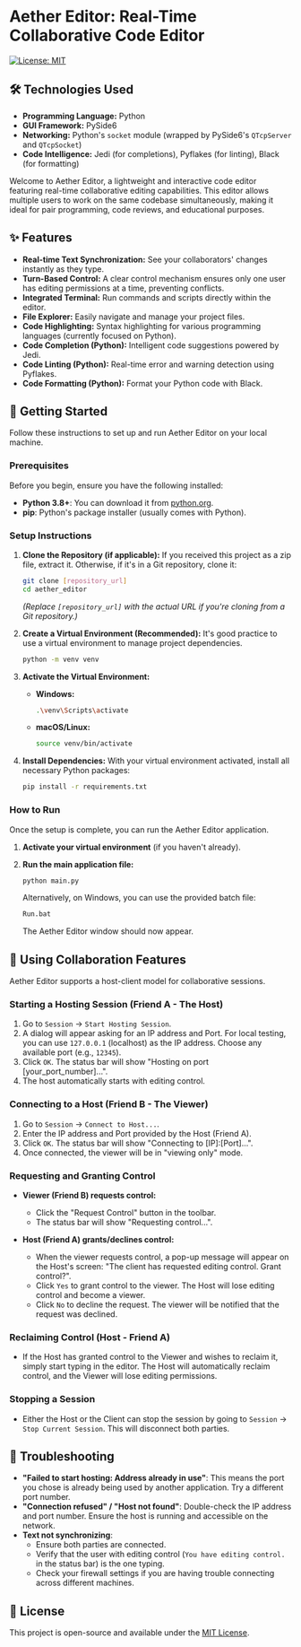 # Aether Editor: Real-Time Collaborative Code Editor

[![License: MIT](https://img.shields.io/badge/License-MIT-yellow.svg)](https://opensource.org/licenses/MIT)

## 🛠️ Technologies Used

*   **Programming Language:** Python
*   **GUI Framework:** PySide6
*   **Networking:** Python's `socket` module (wrapped by PySide6's `QTcpServer` and `QTcpSocket`)
*   **Code Intelligence:** Jedi (for completions), Pyflakes (for linting), Black (for formatting)

Welcome to Aether Editor, a lightweight and interactive code editor featuring real-time collaborative editing capabilities. This editor allows multiple users to work on the same codebase simultaneously, making it ideal for pair programming, code reviews, and educational purposes.

## ✨ Features

*   **Real-time Text Synchronization:** See your collaborators' changes instantly as they type.
*   **Turn-Based Control:** A clear control mechanism ensures only one user has editing permissions at a time, preventing conflicts.
*   **Integrated Terminal:** Run commands and scripts directly within the editor.
*   **File Explorer:** Easily navigate and manage your project files.
*   **Code Highlighting:** Syntax highlighting for various programming languages (currently focused on Python).
*   **Code Completion (Python):** Intelligent code suggestions powered by Jedi.
*   **Code Linting (Python):** Real-time error and warning detection using Pyflakes.
*   **Code Formatting (Python):** Format your Python code with Black.

## 🚀 Getting Started

Follow these instructions to set up and run Aether Editor on your local machine.

### Prerequisites

Before you begin, ensure you have the following installed:

*   **Python 3.8+**: You can download it from [python.org](https://www.python.org/downloads/).
*   **pip**: Python's package installer (usually comes with Python).

### Setup Instructions

1.  **Clone the Repository (if applicable):**
    If you received this project as a zip file, extract it. Otherwise, if it's in a Git repository, clone it:
    ```bash
    git clone [repository_url]
    cd aether_editor
    ```
    *(Replace `[repository_url]` with the actual URL if you're cloning from a Git repository.)*

2.  **Create a Virtual Environment (Recommended):**
    It's good practice to use a virtual environment to manage project dependencies.
    ```bash
    python -m venv venv
    ```

3.  **Activate the Virtual Environment:**
    *   **Windows:**
        ```bash
        .\venv\Scripts\activate
        ```
    *   **macOS/Linux:**
        ```bash
        source venv/bin/activate
        ```

4.  **Install Dependencies:**
    With your virtual environment activated, install all necessary Python packages:
    ```bash
    pip install -r requirements.txt
    ```

### How to Run

Once the setup is complete, you can run the Aether Editor application.

1.  **Activate your virtual environment** (if you haven't already).

2.  **Run the main application file:**
    ```bash
    python main.py
    ```
    Alternatively, on Windows, you can use the provided batch file:
    ```bash
    Run.bat
    ```

    The Aether Editor window should now appear.

## 🤝 Using Collaboration Features

Aether Editor supports a host-client model for collaborative sessions.

### Starting a Hosting Session (Friend A - The Host)

1.  Go to `Session` -> `Start Hosting Session`.
2.  A dialog will appear asking for an IP address and Port. For local testing, you can use `127.0.0.1` (localhost) as the IP address. Choose any available port (e.g., `12345`).
3.  Click `OK`. The status bar will show "Hosting on port [your_port_number]...".
4.  The host automatically starts with editing control.

### Connecting to a Host (Friend B - The Viewer)

1.  Go to `Session` -> `Connect to Host...`.
2.  Enter the IP address and Port provided by the Host (Friend A).
3.  Click `OK`. The status bar will show "Connecting to [IP]:[Port]...".
4.  Once connected, the viewer will be in "viewing only" mode.

### Requesting and Granting Control

*   **Viewer (Friend B) requests control:**
    *   Click the "Request Control" button in the toolbar.
    *   The status bar will show "Requesting control...".

*   **Host (Friend A) grants/declines control:**
    *   When the viewer requests control, a pop-up message will appear on the Host's screen: "The client has requested editing control. Grant control?".
    *   Click `Yes` to grant control to the viewer. The Host will lose editing control and become a viewer.
    *   Click `No` to decline the request. The viewer will be notified that the request was declined.

### Reclaiming Control (Host - Friend A)

*   If the Host has granted control to the Viewer and wishes to reclaim it, simply start typing in the editor. The Host will automatically reclaim control, and the Viewer will lose editing permissions.

### Stopping a Session

*   Either the Host or the Client can stop the session by going to `Session` -> `Stop Current Session`. This will disconnect both parties.

## 🐛 Troubleshooting

*   **"Failed to start hosting: Address already in use"**: This means the port you chose is already being used by another application. Try a different port number.
*   **"Connection refused" / "Host not found"**: Double-check the IP address and port number. Ensure the host is running and accessible on the network.
*   **Text not synchronizing**:
    *   Ensure both parties are connected.
    *   Verify that the user with editing control (`You have editing control.` in the status bar) is the one typing.
    *   Check your firewall settings if you are having trouble connecting across different machines.

## 📄 License

This project is open-source and available under the [MIT License](LICENSE).